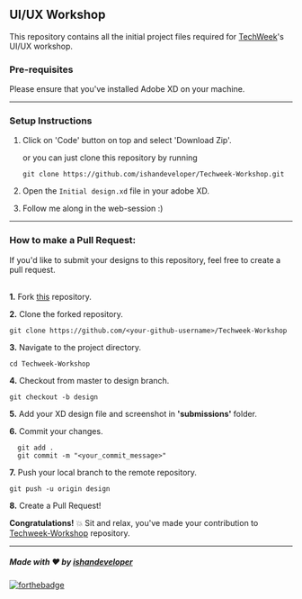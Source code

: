 ## UI/UX Workshop

This repository contains all the initial project files required for [TechWeek](https://techweek.web.app)'s UI/UX workshop.


### Pre-requisites
Please ensure that you've installed Adobe XD on your machine.

<hr>

### Setup Instructions

1. Click on 'Code' button on top and select 'Download Zip'.

    or you can just clone this repository by running 

    `
    git clone https://github.com/ishandeveloper/Techweek-Workshop.git
    `
2.  Open the `Initial design.xd` file in your adobe XD. 

3. Follow me along in the web-session :)  

<hr>


### How to make a Pull Request:  
If you'd like to submit your designs to this repository, feel free to create a pull request.  
<br>

**1.** Fork [this](https://github.com/ishandeveloper/Techweek-Workshop) repository.

**2.** Clone the forked repository.

```terminal
git clone https://github.com/<your-github-username>/Techweek-Workshop
```

**3.** Navigate to the project directory.

```terminal
cd Techweek-Workshop
```

**4.** Checkout from master to design branch.

```terminal
git checkout -b design
```
**5.** Add your XD design file and screenshot in **'submissions'** folder.

**6.** Commit your changes.

```terminal
  git add .
  git commit -m "<your_commit_message>"
```

**7.** Push your local branch to the remote repository.

```terminal
git push -u origin design
```

**8.** Create a Pull Request!

**Congratulations!**  💥 Sit and relax, you've made your contribution to [Techweek-Workshop](https://github.com/ishandeveloper/Techweek-Workshop) repository.

<hr>

##### Made with ♥ by <a href="https://github.com/ishandeveloper">ishandeveloper</a>


[![forthebadge](https://forthebadge.com/images/badges/built-with-love.svg)](https://github.com/ishandeveloper)
